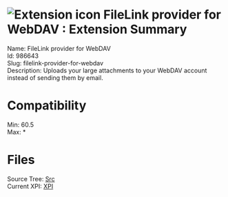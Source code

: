 # ![Extension icon](https://addons.thunderbird.net/static/img/addon-icons/default-64.png) FileLink provider for WebDAV : Extension Summary

Name: FileLink provider for WebDAV  
Id: 986643  
Slug: filelink-provider-for-webdav  
Description: Uploads your large attachments to your WebDAV account instead of sending them by email.
  

# Compatibility
Min: 60.5  
Max: *  

# Files

Source Tree: [Src](x68/986643-filelink-provider-for-webdav/src)  
Current XPI: [XPI](x68/986643-filelink-provider-for-webdav/xpi)  



